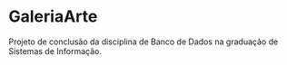 # GaleriaArte
Projeto de conclusão da disciplina de Banco de Dados na graduação de Sistemas de Informação.
